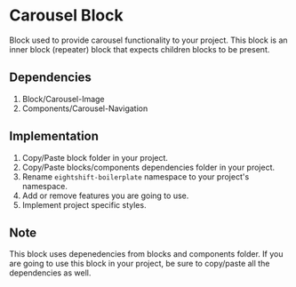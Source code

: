 # Carousel Block

Block used to provide carousel functionality to your project. This block is an inner block (repeater) block that expects children blocks to be present.

## Dependencies

1. Block/Carousel-Image
2. Components/Carousel-Navigation

## Implementation

1. Copy/Paste block folder in your project.
2. Copy/Paste blocks/components dependencies folder in your project.
3. Rename `eightshift-boilerplate` namespace to your project's namespace.
4. Add or remove features you are going to use.
5. Implement project specific styles.

## Note

This block uses depenedencies from blocks and components folder. If you are going to use this block in your project, be sure to copy/paste all the dependencies as well.
